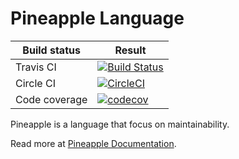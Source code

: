 # Pineapple Language

|Build status| Result |
|--|--|
|Travis CI|[![Build Status](https://travis-ci.org/wongjiahau/Pineapple.svg?branch=master)](https://travis-ci.org/wongjiahau/Pineapple)
|Circle CI| [![CircleCI](https://circleci.com/gh/wongjiahau/Pineapple.svg?style=svg)](https://circleci.com/gh/wongjiahau/Pineapple)
|Code coverage| [![codecov](https://codecov.io/gh/wongjiahau/Pineapple/branch/master/graph/badge.svg)](https://codecov.io/gh/wongjiahau/Pineapple)

Pineapple is a language that focus on maintainability.  

Read more at [Pineapple Documentation](https://wongjiahau.github.io/Pineapple/).